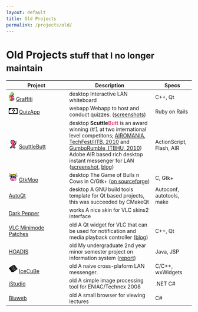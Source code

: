 ```yaml
---
layout: default
title: Old Projects
permalink: /projects/old/
---
```


<div class="page-header">
  <h1 class="section">Old Projects <small>stuff that I no longer maintain</small></h1>
</div>

<table class="table table-striped table-bordered">
  <thead>
    <tr>
      <th style="min-width: 150px;">Project</th>
      <th>Description</th>
      <th>Specs</th>
    </tr>
  </thead>
  <tbody>
    <tr>
      <td><img src="/images/projects/graffiti-small.png"> <a href="https://github.com/bhaisaab/graffiti">Graffiti</a></td>
      <td><span class="label label-warning">desktop</span> Interactive LAN whiteboard</td>
      <td>C++, Qt</td>
    </tr>
    <tr>
      <td><img src="/images/projects/quizapp-small.png"> <a href="/files/old/quizapp.zip">QuizApp</a></td>
      <td><span class="label label-success">webapp</span> Webapp to host and conduct quizzes. (<a href="https://github.com/bhaisaab/old/tree/master/quizapp/public/images/screenshot">screenshots</a>)</td>
      <td>Ruby on Rails</td>
    </tr>
    <tr>
      <td><img src="/images/projects/scuttlebutt-small.png"> <a href="/files/old/scuttlebutt.zip">ScuttleButt</a></td>
      <td><span class="label label-warning">desktop</span> <strong>Scuttle<span style="color: rgb(228, 73, 114);">Butt</span></strong> is an award winning (#1 at two international level competitons; <a target="_blank" href="http://techfest.org">AIROMANIA, TechFest/IITB, 2010</a> and <a href="http://itbhu.ac.in/codefest/2010/gumbo-rumble.html">GumboRumble, ITBHU, 2010</a>) Adobe AIR based rich desktop instant messenger for LAN (<a href="/images/scuttlebutt-shot.jpg">screenshot</a>, <a href="/logs/scuttlebutt/">blog</a>)</td>
      <td>ActionScript, Flash, AIR</td>
    </tr>
    <tr>
      <td><img src="/images/projects/gtkmoo-small.png"> <a href="/files/old/gtkmoo.zip">GtkMoo</a></td>
      <td><span class="label label-warning">desktop</span> The Game of Bulls n Cows in C/Gtk+ (<a href="http://gtk-moo.sourceforge.net">on sourceforge</a>)</td>
      <td>C, Gtk+</td>
    </tr>
    <tr>
      <td><a href="/files/old/autoqt.zip">AutoQt</a></td>
      <td><span class="label label-warning">desktop</span> A GNU build tools template for Qt based projects, this was succeeded by CMakeQt</td>
      <td>Autoconf, autotools, make</td>
    </tr>
    <tr>
      <td><a href="/files/old/dark-pepper.vlt">Dark Pepper</a></td>
      <td><span class="label label-success">works</span> A nice skin for VLC skins2 interface</td>
      <td></td>
    </tr>
    <tr>
      <td><a href="/files/old/vlc-minimode.zip">VLC Minimode Patches</a></td>
      <td><span class="label">old</span> A Qt widget for VLC that can be used for notification and media playback controller (<a href="/logs/story-of-a-notification-widget/">blog</a>)</td>
      <td>C++, Qt</td>
    </tr>
    <tr>
      <td><a href="/files/old/hoadis.zip">HOADIS</a></td>
      <td><span class="label">old</span> My undergraduate 2nd year minor semester project on information system (<a href="/files/docs/swlab-report-hoadis.pdf">report</a>)</td>
      <td>Java, JSP</td>
    </tr>
    <tr>
      <td><img src="/images/projects/obsolete-small.png"> <a href="/files/old/icecube.zip">IceCuBe</a></td>
      <td><span class="label">old</span> A naive cross-plaform LAN messenger.</td>
      <td>C/C++, wxWidgets</td>
    </tr>
    <tr>
      <td><a href="/files/old/istudio.zip">iStudio</a></td>
      <td><span class="label">old</span> A simple image processing tool for ENIAC/Technex 2008</td>
      <td>.NET C#</td>
    </tr>
    <tr>
      <td><a href="/files/old/bluweb.zip">Bluweb</a></td>
      <td><span class="label">old</span> A small browser for viewing lectures</td>
      <td>C#</td>
    </tr>
  </tbody>
</table>

<script type="text/javascript">
  mixpanel.track("Project Old Page");
</script>
